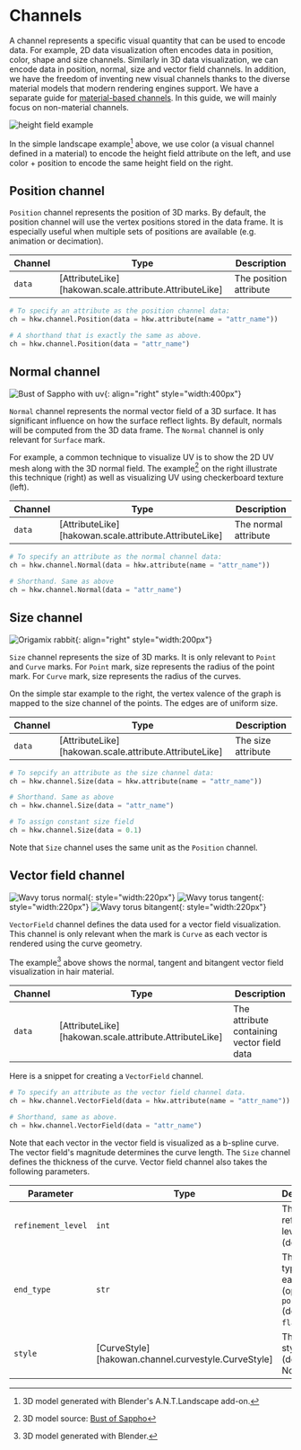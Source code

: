 # Channels

A channel represents a specific visual quantity that can be used to encode data. For example, 2D
data visualization often encodes data in position, color, shape and size channels. Similarly in 3D
data visualization, we can encode data in position, normal, size and vector field channels. In
addition, we have the freedom of inventing new visual channels thanks to the diverse material models
that modern rendering engines support. We have a separate guide for [material-based
channels](material.md). In this guide, we will mainly focus on non-material channels.

![height field example](../images/height_field.svg)

In the simple landscape example[^1] above, we use color (a visual channel defined in a material) to
encode the height field attribute on the left, and use color + position to encode the same height
field on the right.

[^1]: 3D model generated with Blender's A.N.T.Landscape add-on.

## Position channel

`Position` channel represents the position of 3D marks. By default, the position channel will
use the vertex positions stored in the data frame. It is especially useful when multiple sets of
positions are available (e.g. animation or decimation).

| Channel | Type | Description |
|---------|------|-------------|
| `data` | [AttributeLike][hakowan.scale.attribute.AttributeLike] | The position attribute |

```py
# To specify an attribute as the position channel data:
ch = hkw.channel.Position(data = hkw.attribute(name = "attr_name"))

# A shorthand that is exactly the same as above.
ch = hkw.channel.Position(data = "attr_name")
```

## Normal channel

![Bust of Sappho with uv](../images/bust_uv.svg){: align="right" style="width:400px"}

`Normal` channel represents the normal vector field of a 3D surface. It has significant influence on
how the surface reflect lights. By default, normals will be computed from the 3D data frame. The
`Normal` channel is only relevant for `Surface` mark.

For example, a common technique to visualize UV is to show the 2D UV mesh along with the 3D normal
field. The example[^2] on the right illustrate this technique (right) as well as visualizing UV using
checkerboard texture (left).

[^2]: 3D model source: [Bust of Sappho](https://www.thingiverse.com/thing:14565)

| Channel | Type | Description |
|---------|------|-------------|
| `data` | [AttributeLike][hakowan.scale.attribute.AttributeLike] | The normal attribute |


```py
# To specify an attribute as the normal channel data:
ch = hkw.channel.Normal(data = hkw.attribute(name = "attr_name"))

# Shorthand. Same as above
ch = hkw.channel.Normal(data = "attr_name")
```

## Size channel

![Origamix rabbit](../images/star.svg){: align="right" style="width:200px"}

`Size` channel represents the size of 3D marks. It is only relevant to `Point` and `Curve` marks.
For `Point` mark, size represents the radius of the point mark. For `Curve` mark, size represents
the radius of the curves.

On the simple star example to the right, the vertex valence of the graph is mapped to the size
channel of the points. The edges are of uniform size.

| Channel | Type | Description |
|---------|------|-------------|
| `data` | [AttributeLike][hakowan.scale.attribute.AttributeLike] | The size attribute |

```py
# To sepcify an attribute as the size channel data:
ch = hkw.channel.Size(data = hkw.attribute(name = "attr_name"))

# Shorthand. Same as above
ch = hkw.channel.Size(data = "attr_name")

# To assign constant size field
ch = hkw.channel.Size(data = 0.1)
```

Note that `Size` channel uses the same unit as the `Position` channel.

## Vector field channel

![Wavy torus normal](../images/wavy_torus_normal.png){: style="width:220px"}
![Wavy torus tangent](../images/wavy_torus_tangent.png){: style="width:220px"}
![Wavy torus bitangent](../images/wavy_torus_bitangent.png){: style="width:220px"}

`VectorField` channel defines the data used for a vector field visualization. This channel is only
relevant when the mark is `Curve` as each vector is rendered using the curve geometry.

The example[^3] above shows the normal, tangent and bitangent vector field visualization in hair
material.

[^3]: 3D model generated with Blender.

| Channel | Type | Description |
|-----------|------|-------------|
| `data` | [AttributeLike][hakowan.scale.attribute.AttributeLike] | The attribute containing vector field data |


Here is a snippet for creating a `VectorField` channel.

```py
# To specify an attribute as the vector field channel data.
ch = hkw.channel.VectorField(data = hkw.attribute(name = "attr_name"))

# Shorthand, same as above.
ch = hkw.channel.VectorField(data = "attr_name")
```

Note that each vector in the vector field is visualized as a b-spline curve. The vector field's
magnitude determines the curve length. The `Size` channel defines the thickness of the curve.
Vector field channel also takes the following parameters.

| Parameter | Type | Description |
|-----------|------|-------------|
| `refinement_level` | `int` | The refinement level (default: 0) |
| `end_type` | `str` | The end type of each vector (options: `point` (default), `flat`) |
| `style` | [CurveStyle][hakowan.channel.curvestyle.CurveStyle] | The curve style to use (default: None) |


